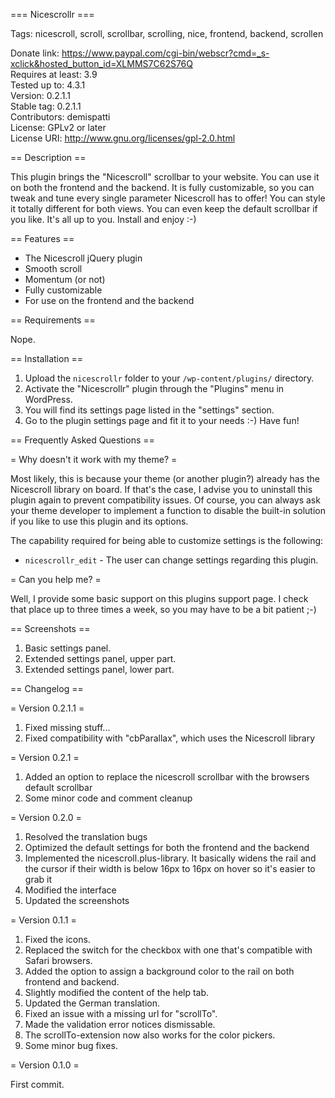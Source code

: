 === Nicescrollr ===

Tags: nicescroll, scroll, scrollbar, scrolling, nice, frontend, backend, scrollen  

Donate link: https://www.paypal.com/cgi-bin/webscr?cmd=_s-xclick&hosted_button_id=XLMMS7C62S76Q  
Requires at least: 3.9  
Tested up to: 4.3.1  
Version: 0.2.1.1  
Stable tag: 0.2.1.1  
Contributors: demispatti  
License: GPLv2 or later  
License URI: http://www.gnu.org/licenses/gpl-2.0.html

== Description ==

This plugin brings the "Nicescroll" scrollbar to your website. You can use it on both the frontend and the backend. It is fully customizable, so you can tweak and tune every single parameter Nicescroll has to offer! You can style it totally different for both views. You can even keep the default scrollbar if you like. It's all up to you. Install and enjoy :-)

== Features ==

+ The Nicescroll jQuery plugin
+ Smooth scroll
+ Momentum (or not)
+ Fully customizable
+ For use on the frontend and the backend

== Requirements ==

Nope.

== Installation ==

1. Upload the `nicescrollr` folder to your `/wp-content/plugins/` directory.
2. Activate the "Nicescrollr" plugin through the "Plugins" menu in WordPress.
3. You will find its settings page listed in the "settings" section.
3. Go to the plugin settings page and fit it to your needs :-) Have fun!

== Frequently Asked Questions ==

= Why doesn't it work with my theme? =

Most likely, this is because your theme (or another plugin?) already has the Nicescroll library on board. If that's the case, I advise you to uninstall this plugin again to prevent compatibility issues. Of course, you can always ask your theme developer to implement a function to disable the built-in solution if you like to use this plugin and its options.

The capability required for being able to customize settings is the following:

* `nicescrollr_edit` - The user can change settings regarding this plugin.

= Can you help me? =

Well, I provide some basic support on this plugins support page. I check that place up to three times a week, so you may have to be a bit patient ;-)

== Screenshots ==

1. Basic settings panel.
2. Extended settings panel, upper part.
3. Extended settings panel, lower part.

== Changelog ==

= Version 0.2.1.1 =

1. Fixed missing stuff...
2. Fixed compatibility with "cbParallax", which uses the Nicescroll library

= Version 0.2.1 =

1. Added an option to replace the nicescroll scrollbar with the browsers default scrollbar
2. Some minor code and comment cleanup

= Version 0.2.0 =

1. Resolved the translation bugs
2. Optimized the default settings for both the frontend and the backend
3. Implemented the nicescroll.plus-library.
   It basically widens the rail and the cursor if their width is below 16px to 16px on hover so it's easier to grab it
4. Modified the interface
5. Updated the screenshots

= Version 0.1.1 =

1. Fixed the icons.
2. Replaced the switch for the checkbox with one that's compatible with Safari browsers.
3. Added the option to assign a background color to the rail on both frontend and backend.
4. Slightly modified the content of the help tab.
5. Updated the German translation.
6. Fixed an issue with a missing url for "scrollTo".
7. Made the validation error notices dismissable.
8. The scrollTo-extension now also works for the color pickers.
8. Some minor bug fixes.

= Version 0.1.0 =

First commit.
